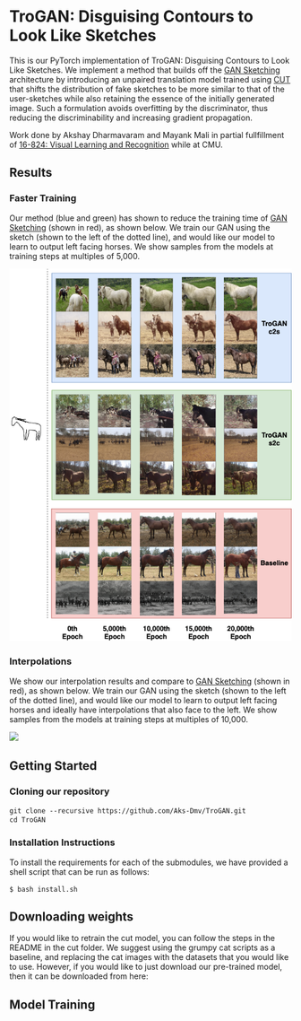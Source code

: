 # TroGAN: Disguising Contours to Look Like Sketches
This is our PyTorch implementation of TroGAN: Disguising Contours to Look Like Sketches. We implement a method that builds off the [GAN Sketching](https://github.com/PeterWang512/GANSketching) architecture by introducing an unpaired translation model trained using [CUT](https://github.com/taesungp/contrastive-unpaired-translation) that shifts the distribution of fake sketches to be more similar to that of the user-sketches while also retaining the essence of the initially generated image. Such a formulation avoids overfitting by the discriminator, thus reducing the discriminability and increasing gradient propagation.

Work done by Akshay Dharmavaram and Mayank Mali in partial fullfillment of [16-824: Visual Learning and Recognition](https://visual-learning.cs.cmu.edu/index.html) while at CMU.

## Results

### Faster Training
Our method (blue and green) has shown to reduce the training time of [GAN Sketching](https://github.com/PeterWang512/GANSketching) (shown in red), as shown below. We train our GAN using the sketch (shown to the left of the dotted line), and would like our model to learn to output left facing horses. We show samples from the models at training steps at multiples of 5,000.

<img src="readme_images/timeline.png" width="600px"/>

### Interpolations
We show our interpolation results and compare to [GAN Sketching](https://github.com/PeterWang512/GANSketching) (shown in red), as shown below. We train our GAN using the sketch (shown to the left of the dotted line), and would like our model to learn to output left facing horses and ideally have interpolations that also face to the left. We show samples from the models at training steps at multiples of 10,000.

<img src="readme_images/interp.png" width="600px"/>

## Getting Started

### Cloning our repository
```
git clone --recursive https://github.com/Aks-Dmv/TroGAN.git
cd TroGAN
```

### Installation Instructions
To install the requirements for each of the submodules, we have provided a shell script that can be run as follows:

```
$ bash install.sh
```

## Downloading weights
If you would like to retrain the cut model, you can follow the steps in the README in the cut folder. We suggest using the grumpy cat scripts as a baseline, and replacing the cat images with the datasets that you would like to use. However, if you would like to just download our pre-trained model, then it can be downloaded from here: 

## Model Training
